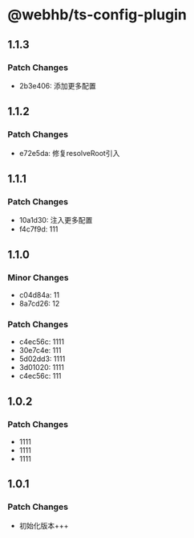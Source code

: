 # @webhb/ts-config-plugin

## 1.1.3

### Patch Changes

- 2b3e406: 添加更多配置

## 1.1.2

### Patch Changes

- e72e5da: 修复resolveRoot引入

## 1.1.1

### Patch Changes

- 10a1d30: 注入更多配置
- f4c7f9d: 111

## 1.1.0

### Minor Changes

- c04d84a: 11
- 8a7cd26: 12

### Patch Changes

- c4ec56c: 1111
- 30e7c4e: 111
- 5d02dd3: 1111
- 3d01020: 1111
- c4ec56c: 111

## 1.0.2

### Patch Changes

- 1111
- 1111
- 1111

## 1.0.1

### Patch Changes

- 初始化版本+++

